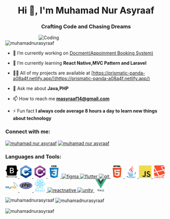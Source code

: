 <h1 align="center">Hi 👋, I'm Muhamad Nur Asyraaf</h1>
<h3 align="center">Crafting Code and Chasing Dreams</h3>
<img align="right" alt="Coding" width="400" src="https://media1.giphy.com/media/v1.Y2lkPTc5MGI3NjExNWszdnFydGtqMG9mamVyNG9haHRyanR4bnkxMngwenhxcmM5eHdidCZlcD12MV9naWZzX3NlYXJjaCZjdD1n/bGgsc5mWoryfgKBx1u/200.gif">

<p align="left"> <img src="https://komarev.com/ghpvc/?username=muhamadnurasyraaf&label=Profile%20views&color=0e75b6&style=flat" alt="muhamadnurasyraaf" /> </p>

- 🔭 I’m currently working on [Docment(Appoinment Booking System)](https://github.com/muhamadnurasyraaf/DocMent.git)

- 🌱 I’m currently learning **React Native,MVC Pattern and Laravel**

- 👨‍💻 All of my projects are available at [https://prismatic-panda-a08a4f.netlify.app/](https://prismatic-panda-a08a4f.netlify.app/)

- 💬 Ask me about **Java,PHP**

- 📫 How to reach me **masyraaf14@gmail.com**

- ⚡ Fun fact **I always code average 8 hours a day to learn new things about technology**

<h3 align="left">Connect with me:</h3>
<p align="left">
<a href="https://linkedin.com/in/muhamad nur asyraaf" target="blank"><img align="center" src="https://raw.githubusercontent.com/rahuldkjain/github-profile-readme-generator/master/src/images/icons/Social/linked-in-alt.svg" alt="muhamad nur asyraaf" height="30" width="40" /></a>
<a href="https://fb.com/muhamad nur asyraaf" target="blank"><img align="center" src="https://raw.githubusercontent.com/rahuldkjain/github-profile-readme-generator/master/src/images/icons/Social/facebook.svg" alt="muhamad nur asyraaf" height="30" width="40" /></a>
</p>

<h3 align="left">Languages and Tools:</h3>
<p align="left"> <a href="https://getbootstrap.com" target="_blank" rel="noreferrer"> <img src="https://raw.githubusercontent.com/devicons/devicon/master/icons/bootstrap/bootstrap-plain-wordmark.svg" alt="bootstrap" width="40" height="40"/> </a> <a href="https://www.w3schools.com/cpp/" target="_blank" rel="noreferrer"> <img src="https://raw.githubusercontent.com/devicons/devicon/master/icons/cplusplus/cplusplus-original.svg" alt="cplusplus" width="40" height="40"/> </a> <a href="https://www.w3schools.com/cs/" target="_blank" rel="noreferrer"> <img src="https://raw.githubusercontent.com/devicons/devicon/master/icons/csharp/csharp-original.svg" alt="csharp" width="40" height="40"/> </a> <a href="https://www.w3schools.com/css/" target="_blank" rel="noreferrer"> <img src="https://raw.githubusercontent.com/devicons/devicon/master/icons/css3/css3-original-wordmark.svg" alt="css3" width="40" height="40"/> </a> <a href="https://www.figma.com/" target="_blank" rel="noreferrer"> <img src="https://www.vectorlogo.zone/logos/figma/figma-icon.svg" alt="figma" width="40" height="40"/> </a> <a href="https://flutter.dev" target="_blank" rel="noreferrer"> <img src="https://www.vectorlogo.zone/logos/flutterio/flutterio-icon.svg" alt="flutter" width="40" height="40"/> </a> <a href="https://git-scm.com/" target="_blank" rel="noreferrer"> <img src="https://www.vectorlogo.zone/logos/git-scm/git-scm-icon.svg" alt="git" width="40" height="40"/> </a> <a href="https://www.w3.org/html/" target="_blank" rel="noreferrer"> <img src="https://raw.githubusercontent.com/devicons/devicon/master/icons/html5/html5-original-wordmark.svg" alt="html5" width="40" height="40"/> </a> <a href="https://www.java.com" target="_blank" rel="noreferrer"> <img src="https://raw.githubusercontent.com/devicons/devicon/master/icons/java/java-original.svg" alt="java" width="40" height="40"/> </a> <a href="https://developer.mozilla.org/en-US/docs/Web/JavaScript" target="_blank" rel="noreferrer"> <img src="https://raw.githubusercontent.com/devicons/devicon/master/icons/javascript/javascript-original.svg" alt="javascript" width="40" height="40"/> </a> <a href="https://laravel.com/" target="_blank" rel="noreferrer"> <img src="https://raw.githubusercontent.com/devicons/devicon/master/icons/laravel/laravel-plain-wordmark.svg" alt="laravel" width="40" height="40"/> </a> <a href="https://www.mysql.com/" target="_blank" rel="noreferrer"> <img src="https://raw.githubusercontent.com/devicons/devicon/master/icons/mysql/mysql-original-wordmark.svg" alt="mysql" width="40" height="40"/> </a> <a href="https://www.php.net" target="_blank" rel="noreferrer"> <img src="https://raw.githubusercontent.com/devicons/devicon/master/icons/php/php-original.svg" alt="php" width="40" height="40"/> </a> <a href="https://reactjs.org/" target="_blank" rel="noreferrer"> <img src="https://raw.githubusercontent.com/devicons/devicon/master/icons/react/react-original-wordmark.svg" alt="react" width="40" height="40"/> </a> <a href="https://reactnative.dev/" target="_blank" rel="noreferrer"> <img src="https://reactnative.dev/img/header_logo.svg" alt="reactnative" width="40" height="40"/> </a> <a href="https://unity.com/" target="_blank" rel="noreferrer"> <img src="https://www.vectorlogo.zone/logos/unity3d/unity3d-icon.svg" alt="unity" width="40" height="40"/> </a> <a href="https://vuejs.org/" target="_blank" rel="noreferrer"> <img src="https://raw.githubusercontent.com/devicons/devicon/master/icons/vuejs/vuejs-original-wordmark.svg" alt="vuejs" width="40" height="40"/> </a> </p>

<p><img align="left" src="https://github-readme-stats.vercel.app/api/top-langs?username=muhamadnurasyraaf&show_icons=true&locale=en&layout=compact" alt="muhamadnurasyraaf" /></p>

<p>&nbsp;<img align="center" src="https://github-readme-stats.vercel.app/api?username=muhamadnurasyraaf&show_icons=true&locale=en" alt="muhamadnurasyraaf" /></p>

<p><img align="center" src="https://github-readme-streak-stats.herokuapp.com/?user=muhamadnurasyraaf&" alt="muhamadnurasyraaf" /></p>
